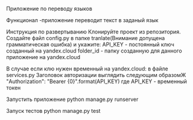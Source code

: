 Приложение по переводу языков

Функционал
 -приложение переводит текст в заданый язык

Инструкция по развертыванию
Клонируйте проект из репозитория.
Создайте файл config.py в папке tranlate(Внимание допущена грамматическая ошибка) и укажите:
    API_KEY - постоянный ключ созданный на yandex.cloud
    folder_id - папку созданную для данного приложение на yandex.cloud

В случае если клю нужен временный на yandex.cloud:
    в файле services.py Заголовок авторизации выглядить следующим образомЖ
     "Authorization": "Bearer {0}".format(API_KEY)
      где API_KEY - временный токен
    
Запустить приложение
    python manage.py runserver

Запуск тестов
    python manage.py test